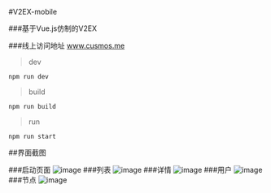#V2EX-mobile

###基于Vue.js仿制的V2EX

###线上访问地址 www.cusmos.me

>dev

`npm run dev`

>build

`npm run build`

>run

`npm run start`

##界面截图

###启动页面
![image](https://github.com/Vincent1993/V2EX-mobile/raw/master/screenshots/V2EX-Mobile.png)
###列表
![image](https://github.com/Vincent1993/V2EX-mobile/raw/master/screenshots/V2EX-Mobile-list.png)
###详情
![image](https://github.com/Vincent1993/V2EX-mobile/raw/master/screenshots/V2EX-Mobile-detail.png)
###用户
![image](https://github.com/Vincent1993/V2EX-mobile/raw/master/screenshots/V2EX-Mobile-user.png)
###节点
![image](https://github.com/Vincent1993/V2EX-mobile/raw/master/screenshots/V2EX-Mobile-node.png)
